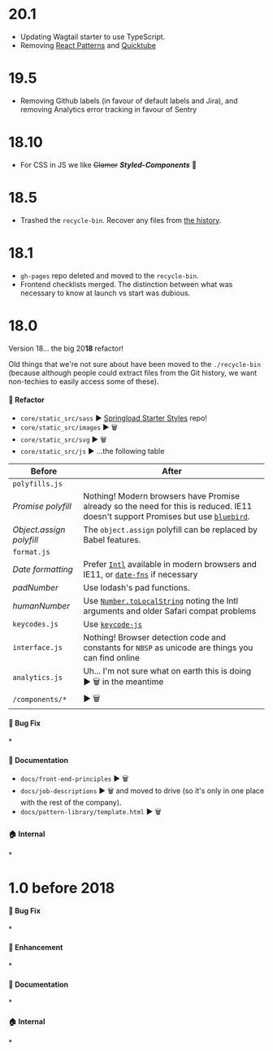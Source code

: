 # 20.1

* Updating Wagtail starter to use TypeScript.
* Removing [React Patterns](https://github.com/springload/react-patterns) and [Quicktube](https://github.com/springload/quicktube)

# 19.5

* Removing Github labels (in favour of default labels and Jira), and removing Analytics error tracking in favour of Sentry

# 18.10

* For CSS in JS we like ~~Glamor~~ **_Styled-Components_** :nail_care:

# 18.5

* Trashed the `recycle-bin`. Recover any files from [the history](https://github.com/springload/frontend-starter-kit/tree/c35abe435eb4905565e79a8bbc5cc257b2e5a77c).

# 18.1

* `gh-pages` repo deleted and moved to the `recycle-bin`.
* Frontend checklists merged. The distinction between what was necessary to know at launch vs start was dubious.

# 18.0

Version 18... the big 20**18** refactor!

Old things that we're not sure about have been moved to the `./recycle-bin` (because although people could extract files from the Git history, we want non-techies to easily access some of these).

#### :nail_care: Refactor

* `core/static_src/sass` :arrow_forward: [Springload Starter Styles](https://github.com/springload/frontend-starter-styles) repo!
* `core/static_src/images` :arrow_forward: :wastebasket:
* `core/static_src/svg` :arrow_forward: :wastebasket:
* `core/static_src/js` :arrow_forward: ...the following table

| Before                   | After                                                                                                                                                                                                            |
| ------------------------ | ---------------------------------------------------------------------------------------------------------------------------------------------------------------------------------------------------------------- |
| `polyfills.js`           |                                                                                                                                                                                                                  |
| _Promise polyfill_       | Nothing! Modern browsers have Promise already so the need for this is reduced. IE11 doesn't support Promises but use [`bluebird`](https://www.npmjs.com/package/bluebird).                                       |
| _Object.assign polyfill_ | The `object.assign` polyfill can be replaced by Babel features.                                                                                                                                                  |
| `format.js`              |                                                                                                                                                                                                                  |
| _Date formatting_        | Prefer [`Intl`](https://developer.mozilla.org/en-US/docs/Web/JavaScript/Reference/Global_Objects/Intl) available in modern browsers and IE11, or [`date-fns`](https://github.com/date-fns/date-fns) if necessary |
| _padNumber_              | Use lodash's pad functions.                                                                                                                                                                                      |
| _humanNumber_            | Use [`Number.toLocalString`](https://developer.mozilla.org/en-US/docs/Web/JavaScript/Reference/Global_Objects/Number/toLocaleString) noting the Intl arguments and older Safari compat problems                  |
| `keycodes.js`            | Use [`keycode-js`](https://www.npmjs.com/package/keycode-js)                                                                                                                                                     |
| `interface.js`           | Nothing! Browser detection code and constants for `NBSP` as unicode are things you can find online                                                                                                               |
| `analytics.js`           | Uh... I'm not sure what on earth this is doing :arrow_forward: :wastebasket: in the meantime                                                                                                                     |
| `/components/*`          | :arrow_forward: :wastebasket:                                                                                                                                                                                    |

#### :bug: Bug Fix

\*

#### :memo: Documentation

* `docs/front-end-principles` :arrow_forward: :wastebasket:
* `docs/job-descriptions` :arrow_forward: :wastebasket: and moved to drive (so it's only in one place with the rest of the company).
* `docs/pattern-library/template.html` :arrow_forward: :wastebasket:

#### :house: Internal

\*

# 1.0 before 2018

#### :bug: Bug Fix

\*

#### :nail_care: Enhancement

\*

#### :memo: Documentation

\*

#### :house: Internal

\*
